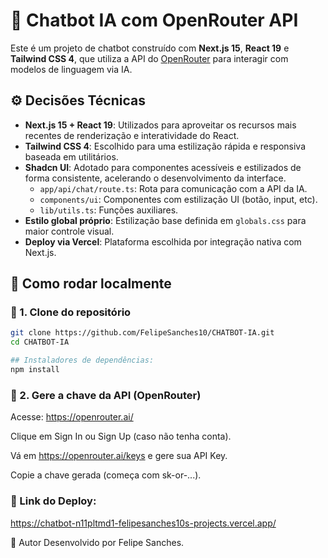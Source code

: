# 🤖 Chatbot IA com OpenRouter API

Este é um projeto de chatbot construído com **Next.js 15**, **React 19** e **Tailwind CSS 4**, que utiliza a API do [OpenRouter](https://openrouter.ai/) para interagir com modelos de linguagem via IA.

## ⚙️ Decisões Técnicas

- **Next.js 15 + React 19**: Utilizados para aproveitar os recursos mais recentes de renderização e interatividade do React.
- **Tailwind CSS 4**: Escolhido para uma estilização rápida e responsiva baseada em utilitários.
- **Shadcn UI**: Adotado para componentes acessíveis e estilizados de forma consistente, acelerando o desenvolvimento da interface.
  - `app/api/chat/route.ts`: Rota para comunicação com a API da IA.
  - `components/ui`: Componentes com estilização UI (botão, input, etc).
  - `lib/utils.ts`: Funções auxiliares.
- **Estilo global próprio**: Estilização base definida em `globals.css` para maior controle visual.
- **Deploy via Vercel**: Plataforma escolhida por integração nativa com Next.js.


## 🧪 Como rodar localmente

### 📂 1. Clone do repositório

```bash
git clone https://github.com/FelipeSanches10/CHATBOT-IA.git
cd CHATBOT-IA

## Instaladores de dependências:
npm install

````

### 🔑 2. Gere a chave da API (OpenRouter)
Acesse: https://openrouter.ai/

Clique em Sign In ou Sign Up (caso não tenha conta).

Vá em https://openrouter.ai/keys e gere sua API Key.

Copie a chave gerada (começa com sk-or-...).


### 🚀 Link do Deploy:

https://chatbot-n11pltmd1-felipesanches10s-projects.vercel.app/


👤 Autor
Desenvolvido por Felipe Sanches.
